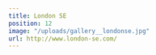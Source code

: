```yaml
---
title: London SE
position: 12
image: "/uploads/gallery__londonse.jpg"
url: http://www.london-se.com/
---
```


